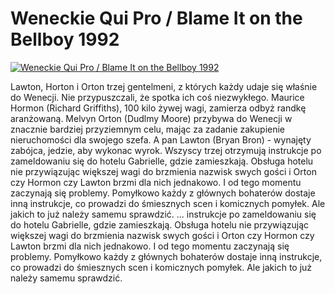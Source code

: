 Weneckie Qui Pro / Blame It on the Bellboy 1992 
=============
[![Weneckie Qui Pro / Blame It on the Bellboy 1992 ](http://vidos.pl/images/player.gif)](http://vidos.pl/weneckie-qui-pro-blame-it-on-the-bellboy-1992)

 Lawton, Horton i Orton trzej gentelmeni, z których każdy udaje się właśnie do Wenecji. Nie przypuszczali, że spotka ich coś niezwykłego. Maurice Hormon (Richard Griffiths), 100 kilo żywej wagi, zamierza odbyż randkę aranżowaną. Melvyn Orton (Dudlmy Moore) przybywa do Wenecji w znacznie bardziej przyziemnym celu, mając za zadanie zakupienie nieruchomości dla swojego szefa. A pan Lawton (Bryan Bron) - wynajęty zabójca, jedzie, aby wykonac wyrok. Wszyscy trzej otrzymują instrukcje po zameldowaniu się do hotelu Gabrielle, gdzie zamieszkają. Obsługa hotelu nie przywiązując większej wagi do brzmienia nazwisk swych gości i Orton czy Hormon czy Lawton brzmi dla nich jednakowo. I od tego momentu zaczynają się problemy. Pomyłkowo każdy z głównych bohaterów dostaje inną instrukcje, co prowadzi do śmiesznych scen i komicznych pomyłek. Ale jakich to już należy samemu sprawdzić.  ... instrukcje po zameldowaniu się do hotelu Gabrielle, gdzie zamieszkają. Obsługa hotelu nie przywiązując większej wagi do brzmienia nazwisk swych gości i Orton czy Hormon czy Lawton brzmi dla nich jednakowo. I od tego momentu zaczynają się problemy. Pomyłkowo każdy z głównych bohaterów dostaje inną instrukcje, co prowadzi do śmiesznych scen i komicznych pomyłek. Ale jakich to już należy samemu sprawdzić.
